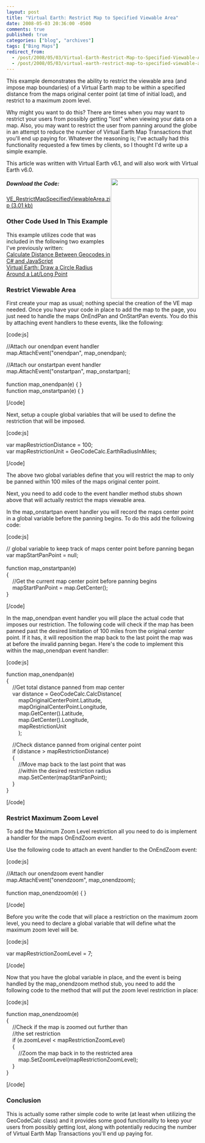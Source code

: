 ```yaml
---
layout: post
title: "Virtual Earth: Restrict Map to Specified Viewable Area"
date: 2008-05-03 20:36:00 -0500
comments: true
published: true
categories: ["blog", "archives"]
tags: ["Bing Maps"]
redirect_from: 
  - /post/2008/05/03/Virtual-Earth-Restrict-Map-to-Specified-Viewable-Area
  - /post/2008/05/03/virtual-earth-restrict-map-to-specified-viewable-area
---
```

<!-- more -->
<p>
This example demonstrates the ability to restrict the viewable area (and impose map boundaries)&nbsp;of a Virtual Earth map to be within a specified distance from the maps original center point (at time of initial load), and restrict to a maximum zoom level. 
</p>
<p>
Why might you want to do this? There are times when you may want to restrict your users from possibly getting &quot;lost&quot; when viewing your data on a map. Also, you may want to restrict the user from panning around the globe in an attempt to reduce the number of Virtual Earth Map Transactions that you&#39;ll end up paying for. Whatever the reasoning is; I&#39;ve actually had this functionality requested a few times by clients, so I thought I&#39;d write up a simple example. 
</p>
<p>
This article was written with Virtual Earth v6.1, and will also work with Virtual Earth v6.0.
</p>
<img style="float: right" src="/images/postsVE_RestrictMapSpecifiedViewableArea.png" alt="" width="230" height="314" /> 
<h5>Download the Code:</h5>
<p>
<a rel="enclosure" href="/file.axd?file=VE_RestrictMapSpecifiedViewableArea.zip">VE_RestrictMapSpecifiedViewableArea.zip (3.01 kb)</a> 
</p>
<h3>Other Code Used In This Example</h3>
<p>
This example utilizes code that was included in the following two examples I&#39;ve previously written:<br />
<a href="/post.aspx?id=3bd04a2e-7df6-48d5-a359-1cbc3764889e">Calculate Distance Between Geocodes in C# and JavaScript</a><br />
<a href="/post.aspx?id=1e2824a0-3bef-4707-8f18-a624ad784432">Virtual Earth: Draw a Circle Radius Around a Lat/Long Point</a> 
</p>
<h3>Restrict Viewable Area</h3>
<p>
First create your map as usual; nothing special the creation of the VE map needed. Once you have your code in place to add the map to the page, you just need to handle the maps OnEndPan and OnStartPan&nbsp;events. You do this by attaching event handlers to these events, like the following: 
</p>
<p>
[code:js] 
</p>
<p>
//Attach our onendpan event handler<br />
map.AttachEvent(&quot;onendpan&quot;, map_onendpan); 
</p>
<p>
//Attach our onstartpan event handler<br />
map.AttachEvent(&quot;onstartpan&quot;, map_onstartpan);<br />
<br />
function map_onendpan(e) { }<br />
function map_onstartpan(e) { } 
</p>
<p>
[/code] 
</p>
<p>
Next,&nbsp;setup a couple global variables that will be used to define the restriction that will be imposed. 
</p>
<p>
[code:js] 
</p>
var mapRestrictionDistance = 100;<br />
var mapRestrictionUnit = GeoCodeCalc.EarthRadiusInMiles; 
<p>
[/code] 
</p>
<p>
The above two global variables define that&nbsp;you will restrict the map to only be panned within 100 miles of the maps original center point. 
</p>
<p>
Next,&nbsp;you need to add code to the event handler method stubs shown above that will actually restrict the maps viewable area. 
</p>
<p>
In&nbsp;the map_onstartpan event handler&nbsp;you will record the maps center point in a global variable&nbsp;before the panning begins. To do this add the following code: 
</p>
<p>
[code:js] 
</p>
<p>
// global variable to keep track of maps center point before panning began<br />
var mapStartPanPoint = null;<br />
<br />
function map_onstartpan(e)<br />
{<br />
&nbsp;&nbsp;&nbsp; //Get the current map center point before panning begins<br />
&nbsp;&nbsp;&nbsp; mapStartPanPoint = map.GetCenter();<br />
} 
</p>
<p>
[/code] 
</p>
<p>
In&nbsp;the map_onendpan event handler&nbsp;you will place the actual code that imposes our restriction. The following code will check if the map has been panned past the desired limitation of 100 miles from the original center point. If it has, it will reposition the map back to the last point the map was at before the invalid panning began. Here&#39;s the code to implement this within the map_onendpan event handler: 
</p>
<p>
[code:js] 
</p>
<p>
function map_onendpan(e)<br />
{<br />
&nbsp;&nbsp;&nbsp; //Get total distance panned from map center<br />
&nbsp;&nbsp;&nbsp; var distance = GeoCodeCalc.CalcDistance(<br />
&nbsp;&nbsp;&nbsp;&nbsp;&nbsp;&nbsp; &nbsp;mapOriginalCenterPoint.Latitude,<br />
&nbsp;&nbsp;&nbsp;&nbsp;&nbsp;&nbsp; &nbsp;mapOriginalCenterPoint.Longitude,<br />
&nbsp;&nbsp;&nbsp;&nbsp;&nbsp;&nbsp; &nbsp;map.GetCenter().Latitude,<br />
&nbsp;&nbsp;&nbsp;&nbsp;&nbsp;&nbsp;&nbsp; map.GetCenter().Longitude,<br />
&nbsp;&nbsp;&nbsp;&nbsp;&nbsp;&nbsp;&nbsp; mapRestrictionUnit<br />
&nbsp;&nbsp;&nbsp;&nbsp;&nbsp;&nbsp;&nbsp; ); 
</p>
<p>
&nbsp;&nbsp;&nbsp; //Check distance panned from original center point<br />
&nbsp;&nbsp;&nbsp; if (distance &gt; mapRestrictionDistance)<br />
&nbsp;&nbsp;&nbsp; {<br />
&nbsp;&nbsp;&nbsp;&nbsp;&nbsp;&nbsp;&nbsp; //Move map back to the last point that was<br />
&nbsp;&nbsp;&nbsp;&nbsp;&nbsp;&nbsp;&nbsp; //within the desired restriction radius<br />
&nbsp;&nbsp;&nbsp;&nbsp;&nbsp;&nbsp;&nbsp; map.SetCenter(mapStartPanPoint);<br />
&nbsp;&nbsp;&nbsp; }<br />
} 
</p>
<p>
[/code] 
</p>
<h3>Restrict Maximum Zoom Level</h3>
<p>
To add the Maximum Zoom Level restriction all&nbsp;you need to do is implement a handler for the maps OnEndZoom event. 
</p>
<p>
Use the following code to attach an event handler to the OnEndZoom event: 
</p>
<p>
[code:js] 
</p>
<p>
//Attach our onendzoom event handler<br />
map.AttachEvent(&quot;onendzoom&quot;, map_onendzoom);<br />
<br />
function map_onendzoom(e) { } 
</p>
<p>
[/code] 
</p>
<p>
Before&nbsp;you write the code that will place a restriction on the maximum zoom level, you need to declare a global variable that will define what&nbsp;the maximum zoom level will be. 
</p>
<p>
[code:js] 
</p>
<p>
var mapRestrictionZoomLevel = 7; 
</p>
<p>
[/code] 
</p>
<p>
Now that you have&nbsp;the global variable in place, and the event is being handled by&nbsp;the map_onendzoom method stub,&nbsp;you need to add the following code to the method that will put&nbsp;the zoom level&nbsp;restriction in place: 
</p>
<p>
[code:js] 
</p>
<p>
function map_onendzoom(e)<br />
{<br />
&nbsp;&nbsp;&nbsp; //Check if the map is zoomed out further than<br />
&nbsp;&nbsp;&nbsp; //the set restriction<br />
&nbsp;&nbsp;&nbsp; if (e.zoomLevel &lt; mapRestrictionZoomLevel)<br />
&nbsp;&nbsp;&nbsp; {<br />
&nbsp;&nbsp;&nbsp;&nbsp;&nbsp;&nbsp;&nbsp; //Zoom the map back in to the restricted area<br />
&nbsp;&nbsp;&nbsp;&nbsp;&nbsp;&nbsp;&nbsp; map.SetZoomLevel(mapRestrictionZoomLevel);<br />
&nbsp;&nbsp;&nbsp; }<br />
} 
</p>
<p>
[/code] 
</p>
<h3>Conclusion</h3>
<p>
This is actually some rather simple code to write (at least when utilizing the GeoCodeCalc class) and it provides some good functionality to keep your users from possibly getting lost, along with potentially reducing the number of Virtual Earth Map Transactions you&#39;ll end up paying for. 
</p>
